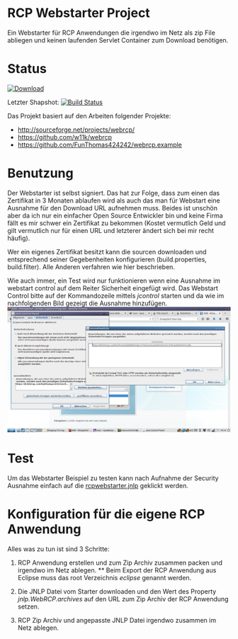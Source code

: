 # RCP Webstarter Project
Ein Webstarter für RCP Anwendungen die irgendwo im Netz als zip File abliegen und keinen laufenden Servlet Container zum Download benötigen.

# Status
[![Download](https://api.bintray.com/packages/funthomas424242/eclipse-features/rcpwebstarter/images/download.svg)](https://bintray.com/funthomas424242/eclipse-features/rcpwebstarter/_latestVersion)

Letzter Shapshot:
[![Build Status](https://travis-ci.org/FunThomas424242/rcpwebstarter.svg?branch=master)](https://travis-ci.org/FunThomas424242/rcpwebstarter)

Das Projekt basiert auf den Arbeiten folgender Projekte:
* http://sourceforge.net/projects/webrcp/
* https://github.com/w11k/webrcp
* https://github.com/FunThomas424242/webrcp.example


# Benutzung
Der Webstarter ist selbst signiert. Das hat zur Folge, dass zum einen das Zertifikat in 3 Monaten ablaufen wird als auch das man für Webstart
eine Ausnahme für den Download URL aufnehmen muss. Beides ist unschön aber da ich nur ein einfacher Open Source Entwickler bin und keine Firma
fällt es mir schwer ein Zertifikat zu bekommen (Kostet vermutlich Geld und gilt vermutlich nur für einen URL und letzterer ändert sich bei mir recht
häufig).

Wer ein eigenes Zertifikat besitzt kann die sourcen downloaden und entsprechend seiner Gegebenheiten konfigurieren (build.properties, build.filter).
Alle Anderen verfahren wie hier beschrieben.

Wie auch immer, ein Test wird nur funktionieren wenn eine Ausnahme im webstart control auf dem Reiter Sicherheit eingefügt wird. Das Webstart Control
bitte auf der Kommandozeile mittels *jcontrol* starten und da wie im nachfolgenden Bild gezeigt die Ausnahme hinzufügen.
![Add Security Exception](src/main/docs/AddSecurityException.png)

# Test 
Um das Webstarter Beispiel zu testen kann nach Aufnahme der Security Ausnahme einfach auf die
[rcpwebstarter.jnlp](https://bintray.com/funthomas424242/eclipse-features/rcpwebstarter/1.0.0/rcpwebstarter.jnlp)
geklickt werden.

# Konfiguration für die eigene RCP Anwendung

Alles was zu tun ist sind 3 Schritte:

1. RCP Anwendung erstellen und zum Zip Archiv zusammen packen und irgendwo im Netz ablegen.
** Beim Export der RCP Anwendung aus Eclipse muss das root Verzeichnis *eclipse* genannt werden.

2. Die JNLP Datei vom Starter downloaden und den Wert des Property *jnlp.WebRCP.archives* auf den URL zum Zip Archiv der RCP Anwendung setzen.

3. RCP Zip Archiv und angepasste JNLP Datei irgendwo zusammen im Netz ablegen. 

